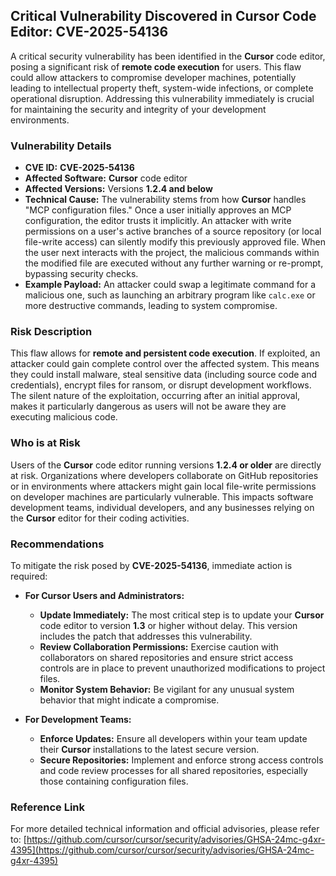 ## Critical Vulnerability Discovered in Cursor Code Editor: **CVE-2025-54136**

A critical security vulnerability has been identified in the **Cursor** code editor, posing a significant risk of **remote code execution** for users. This flaw could allow attackers to compromise developer machines, potentially leading to intellectual property theft, system-wide infections, or complete operational disruption. Addressing this vulnerability immediately is crucial for maintaining the security and integrity of your development environments.

### Vulnerability Details

*   **CVE ID:** **CVE-2025-54136**
*   **Affected Software:** **Cursor** code editor
*   **Affected Versions:** Versions **1.2.4 and below**
*   **Technical Cause:** The vulnerability stems from how **Cursor** handles "MCP configuration files." Once a user initially approves an MCP configuration, the editor trusts it implicitly. An attacker with write permissions on a user's active branches of a source repository (or local file-write access) can silently modify this previously approved file. When the user next interacts with the project, the malicious commands within the modified file are executed without any further warning or re-prompt, bypassing security checks.
*   **Example Payload:** An attacker could swap a legitimate command for a malicious one, such as launching an arbitrary program like `calc.exe` or more destructive commands, leading to system compromise.

### Risk Description

This flaw allows for **remote and persistent code execution**. If exploited, an attacker could gain complete control over the affected system. This means they could install malware, steal sensitive data (including source code and credentials), encrypt files for ransom, or disrupt development workflows. The silent nature of the exploitation, occurring after an initial approval, makes it particularly dangerous as users will not be aware they are executing malicious code.

### Who is at Risk

Users of the **Cursor** code editor running versions **1.2.4 or older** are directly at risk. Organizations where developers collaborate on GitHub repositories or in environments where attackers might gain local file-write permissions on developer machines are particularly vulnerable. This impacts software development teams, individual developers, and any businesses relying on the **Cursor** editor for their coding activities.

### Recommendations

To mitigate the risk posed by **CVE-2025-54136**, immediate action is required:

*   **For Cursor Users and Administrators:**
    *   **Update Immediately:** The most critical step is to update your **Cursor** code editor to version **1.3** or higher without delay. This version includes the patch that addresses this vulnerability.
    *   **Review Collaboration Permissions:** Exercise caution with collaborators on shared repositories and ensure strict access controls are in place to prevent unauthorized modifications to project files.
    *   **Monitor System Behavior:** Be vigilant for any unusual system behavior that might indicate a compromise.

*   **For Development Teams:**
    *   **Enforce Updates:** Ensure all developers within your team update their **Cursor** installations to the latest secure version.
    *   **Secure Repositories:** Implement and enforce strong access controls and code review processes for all shared repositories, especially those containing configuration files.

### Reference Link

For more detailed technical information and official advisories, please refer to:
[https://github.com/cursor/cursor/security/advisories/GHSA-24mc-g4xr-4395](https://github.com/cursor/cursor/security/advisories/GHSA-24mc-g4xr-4395)